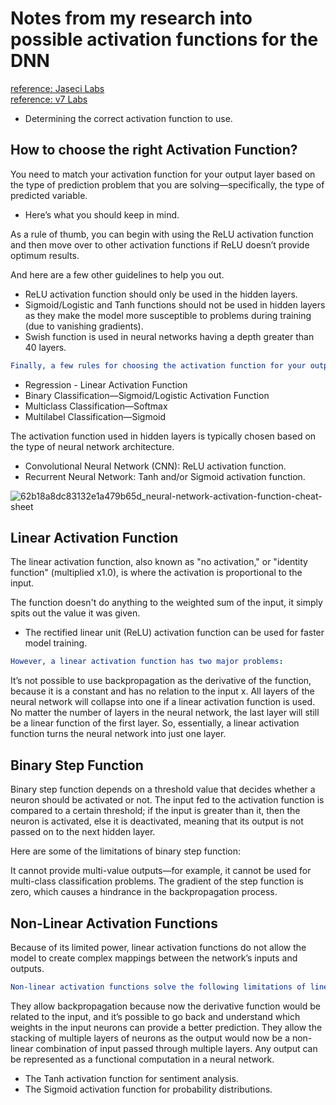 # Notes from my research into possible activation functions for the DNN

[reference: Jaseci Labs](https://www.youtube.com/watch?v=-0ggwByIppw)</br>
[reference: v7 Labs](<https://www.v7labs.com/blog/neural-networks-activation-functions>)

- Determining the correct activation function to use.

## How to choose the right Activation Function?

You need to match your activation function for your output layer based on the type of prediction problem that you are solving—specifically, the type of predicted variable.

- Here’s what you should keep in mind.

As a rule of thumb, you can begin with using the ReLU activation function and then move over to other activation functions if ReLU doesn’t provide optimum results.

And here are a few other guidelines to help you out.

- ReLU activation function should only be used in the hidden layers.
- Sigmoid/Logistic and Tanh functions should not be used in hidden layers as they make the model more susceptible to problems during training (due to vanishing gradients).
- Swish function is used in neural networks having a depth greater than 40 layers.

```yml
Finally, a few rules for choosing the activation function for your output layer based on the type of prediction problem that you are solving:
```

- Regression - Linear Activation Function
- Binary Classification—Sigmoid/Logistic Activation Function
- Multiclass Classification—Softmax
- Multilabel Classification—Sigmoid

The activation function used in hidden layers is typically chosen based on the type of neural network architecture.

- Convolutional Neural Network (CNN): ReLU activation function.
- Recurrent Neural Network: Tanh and/or Sigmoid activation function.

![62b18a8dc83132e1a479b65d_neural-network-activation-function-cheat-sheet](https://user-images.githubusercontent.com/104662990/233810857-cd1a5545-a86d-4313-93d2-e6fcb35e9d65.jpeg)

## Linear Activation Function

The linear activation function, also known as "no activation," or "identity function" (multiplied x1.0), is where the activation is proportional to the input.

The function doesn't do anything to the weighted sum of the input, it simply spits out the value it was given.

- The rectified linear unit (ReLU) activation function can be used for faster model training.

```yml
However, a linear activation function has two major problems:
```

It’s not possible to use backpropagation as the derivative of the function, because it is a constant and has no relation to the input x.
All layers of the neural network will collapse into one if a linear activation function is used. No matter the number of layers in the neural network, the last layer will still be a linear function of the first layer. So, essentially, a linear activation function turns the neural network into just one layer.

## Binary Step Function

Binary step function depends on a threshold value that decides whether a neuron should be activated or not.
The input fed to the activation function is compared to a certain threshold; if the input is greater than it, then the neuron is activated, else it is deactivated, meaning that its output is not passed on to the next hidden layer.

Here are some of the limitations of binary step function:

It cannot provide multi-value outputs—for example, it cannot be used for multi-class classification problems.
The gradient of the step function is zero, which causes a hindrance in the backpropagation process.

## Non-Linear Activation Functions

Because of its limited power, linear activation functions do not allow the model to create complex mappings between the network’s inputs and outputs.

```yml
Non-linear activation functions solve the following limitations of linear activation functions:
```

They allow backpropagation because now the derivative function would be related to the input, and it’s possible to go back and understand which weights in the input neurons can provide a better prediction.
They allow the stacking of multiple layers of neurons as the output would now be a non-linear combination of input passed through multiple layers. Any output can be represented as a functional computation in a neural network.

- The Tanh activation function for sentiment analysis.
- The Sigmoid activation function for probability distributions.
